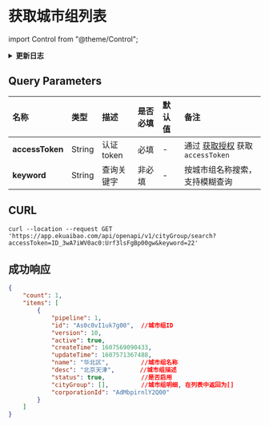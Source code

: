 # 获取城市组列表

import Control from "@theme/Control";

<Control
method="GET"
url="/api/openapi/v1/cityGroup/search"
/>

<details>
  <summary><b>更新日志</b></summary>
  <div>

- [**0.7.135**](/updateLog/update-log#07135) 
  - 🆕 新增了本接口。

</div>
</details>

## Query Parameters

| 名称 | 类型 | 描述 | 是否必填 | 默认值 | 备注 |
| :--- | :--- | :--- | :--- |:--- | :--- |
| **accessToken** | String | 认证token | 必填   | - | 通过 [获取授权](/docs/open-api/getting-started/auth) 获取 `accessToken` |
| **keyword**     | String | 查询关键字 | 非必填 | - | 按城市组名称搜索，支持模糊查询 |

## CURL
```shell
curl --location --request GET 'https://app.ekuaibao.com/api/openapi/v1/cityGroup/search?accessToken=ID_3wA7iWV0ac0:Urf3lsFgBp00gw&keyword=22'
```

## 成功响应
```json
{
    "count": 1,
    "items": [
        {
            "pipeline": 1,
            "id": "As0c0vI1uk7g00",  //城市组ID
            "version": 10,
            "active": true,         
            "createTime": 1607569090433,
            "updateTime": 1607571367488,
            "name": "华北区",         //城市组名称
            "desc": "北京天津",       //城市组描述
            "status": true,          //是否启用
            "cityGroup": [],         //城市组明细, 在列表中返回为[]
            "corporationId": "AdMbpirnlY2Q00"
        }
    ]
}

```
